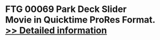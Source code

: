 # FTG 00069 Park Deck Slider<br />Movie in Quicktime ProRes Format.<br />[>> Detailed information](https://secure.shareit.com/shareit/product.html?productid=300618451&affiliateid=200057808)